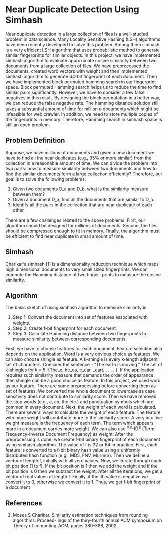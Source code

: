 # Near Duplicate Detection Using Simhash
Near duplicate detection in a large collection of files is a well-studied problem in data science. Many Locality Sensitive Hashing (LSH) algorithms have been recently developed to solve this problem. Among them simhash is a very efficient LSH algorithm that uses probabilistic method to generate similar fingerprints for similar objects. In this project, we have implemented simhash algorithm to evaluate approximate cosine similarity between two documents from a large collection of files. We have preprocessed the documents, created word vectors with weight and then implemented simhash algorithm to generate 64-bit fingerprint of each document. Then we have implemented block permuted hamming search in our fingerprint space. Block permuted Hamming search helps us to reduce the time to find similar pairs significantly. However, we have to consider a few false negatives in this result. By designing the block permutation in a better way, we can reduce the false negative rate. The hamming distance solution still takes a substantial amount of time for million o documents which might be infeasible for web crawler. In addition, we need to store multiple copies of the fingerprints in memory. Therefore, Hamming search in simhash space is still an open problem.

## Problem Definition
Suppose, we have millions of documents and given a new document we have to find all the near duplicates (e.g., 95% or more similar) from the collection in a reasonable amount of time. We can divide the problem into two parts: how to measure similarity between two documents and how to find the similar documents form a large collection efficiently? Therefore, our goal is to solve the following problems:

1. Given two documents D\_a and D\_b, what is the similarity measure between them?
2. Given a document D\_a, find all the documents that are similar to D\_a.
3. Identify all the pairs in the collection that are near duplicate of each other.

There are a few challenges related to the above problems. First, our algorithm should be designed for millions of documents. Second, the files should be compressed enough to fit in memory. Finally, the algorithm must be efficient to find near duplicate in small amount of time.

## Simhash
Charikar’s simhash [1] is a dimensionality reduction technique which maps high dimensional documents to very small sized fingerprints. We can compute the Hamming distance of two finger- prints to measure the cosine similarity.

## Algorithm

The basic sketch of using simhash algorithm to measure similarity is:

1. Step 1: Convert the document into set of features associated with weights.
2. Step 2: Create f-bit fingerprint for each document.
3. Step 3: Calculate Hamming distance between two fingerprints to measure similarity between corresponding documents.

First, we have to choose features for each document. Feature selection also depends on the application. Word is a very obvious choice as features. We can also choose shingle as feature. A k-shingle is every k-length adjacent set of characters. Consider the sentence - “The earth is moving.” The set of k-shingles for k = 5: {The\_e, he\_ea, e\_ear, \_eart, . . . . }. If the application requires such similarity measure that demands the order of appearance then shingle can be a good choice as feature. In this project, we used word as our feature. There are some preprocessing before converting them as set of features. We converted the whole document to lowercase as case sensitivity does not contribute to similarity score. Then we have removed the stop words (e.g., a, an, the etc.) and punctuation symbols which are common in every document. Next, the weight of each word is calculated. There are several ways to calculate the weight of each feature. The feature with more weight will contribute more to the similarity score. A very intuitive weight measure is the frequency of each term. The term which appears more in a document carries more weight. We can also use TF-IDF (Term Frequency-Inverse Document Frequency) as weight.
After the preprocessing is done, we create f-bit binary fingerprint of each document using simhash algorithm. The value of f is 32 or 64 in practice. First, each feature is converted to a f-bit binary hash value using a uniformly distributed hash function (e.g., MD5, FNV, Murmur). Then we define a vector of length f, initially with all zero values. Now, we iterate through each bit position (1 to f). If the bit position is 1 then we add the weight and if the bit position is 0 then we subtract the weight. After all the iterations, we get a vector of real values of length f. Finally, if the ith value is negative we convert it to 0, otherwise we convert it to 1. Thus, we get f-bit fingerprint of a document

## References
1. Moses S Charikar. Similarity estimation techniques from rounding algorithms. Proceed- ings of the thiry-fourth annual ACM symposium on Theory of computing-ACM, pages 380–388, 2002.
